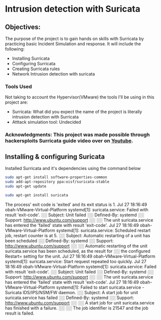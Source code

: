 # Intrusion detection with Suricata

## Objectives: 
The purpose of the project is to gain hands on skills with Surricata by practicing basic Incident Simulation and response. It will include the following:
- Installing Surricata
- Configuring Surricata
- Creating Surricata rules
- Network Intrusion detection with suricata

### Tools Used
Not taking to account the Hypervisor(VMware) the tools I'll be using in this project are:
- Surricata: What did you expect the name of the project is literally intrusion detection with Surricata 
- Atttack simulation tool: Undecided

### Acknowledgments: This project was made possible through hackersploits Surricata guide video over on [Youtube](https://www.youtube.com/watch?v=91i7InHVOso&t=464s). 

## Installing & configuring Suricata
Installed Surricata and it's dependencies using the command below

```bash
sudo apt-get install software-properties-common
sudo add-apt-repository ppa:oisf/suricata-stable
sudo apt-get update
```
```bash
sudo apt-get install suricata
```



The process' exit code is 'exited' and its exit status is 1.
Jul 27 18:16:49 obah-VMware-Virtual-Platform systemd[1]: suricata.service: Failed with result 'exit-code'.
░░ Subject: Unit failed
░░ Defined-By: systemd
░░ Support: http://www.ubuntu.com/support
░░ 
░░ The unit suricata.service has entered the 'failed' state with result 'exit-code'.
Jul 27 18:16:49 obah-VMware-Virtual-Platform systemd[1]: suricata.service: Scheduled restart job, restart counter is at 5.
░░ Subject: Automatic restarting of a unit has been scheduled
░░ Defined-By: systemd
░░ Support: http://www.ubuntu.com/support
░░ 
░░ Automatic restarting of the unit suricata.service has been scheduled, as the result for
░░ the configured Restart= setting for the unit.
Jul 27 18:16:49 obah-VMware-Virtual-Platform systemd[1]: suricata.service: Start request repeated too quickly.
Jul 27 18:16:49 obah-VMware-Virtual-Platform systemd[1]: suricata.service: Failed with result 'exit-code'.
░░ Subject: Unit failed
░░ Defined-By: systemd
░░ Support: http://www.ubuntu.com/support
░░ 
░░ The unit suricata.service has entered the 'failed' state with result 'exit-code'.
Jul 27 18:16:49 obah-VMware-Virtual-Platform systemd[1]: Failed to start suricata.service - Suricata IDS/IPS/NSM/FW daemon.
░░ Subject: A start job for unit suricata.service has failed
░░ Defined-By: systemd
░░ Support: http://www.ubuntu.com/support
░░ 
░░ A start job for unit suricata.service has finished with a failure.
░░ 
░░ The job identifier is 21547 and the job result is failed.

